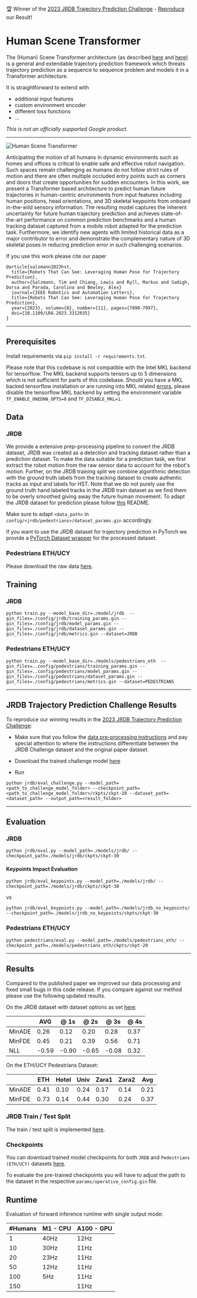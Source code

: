 :trophy: Winner of the [2023 JRDB Trajectory Prediction Challenge](https://jrdb.erc.monash.edu/leaderboards/trajectory) - [Reproduce](#jrdb-trajectory-prediction-challenge-results) our Result!

# Human Scene Transformer

The (Human) Scene Transformer architecture (as described [here](https://arxiv.org/pdf/2309.17209.pdf) and [here)](https://arxiv.org/pdf/2106.08417.pdf) is a general and extendable trajectory prediction framework which threats trajectory prediction as a sequence to sequence problem and models it in a Transformer architecture.

It is straightforward to extend with

- additional input features
- custom environment encoder
- different loss functions
- ...

*This is not an officially supported Google product.*

---

![Human Scene Transformer](./human_scene_transformer/images/hero.png)

Anticipating the motion of all humans in dynamic environments such as homes and offices is critical to enable safe and effective robot navigation. Such spaces remain challenging as humans do not follow strict rules of motion and there are often multiple occluded entry points such as corners and doors that create opportunities for sudden encounters. In this work, we present a Transformer based architecture to predict human future trajectories in human-centric environments from input features including human positions, head orientations, and 3D skeletal keypoints from onboard in-the-wild sensory information. The resulting model captures the inherent uncertainty for future human trajectory prediction and achieves state-of-the-art performance on common prediction benchmarks and a human tracking dataset captured from a mobile robot adapted for the prediction task. Furthermore, we identify new agents with limited historical data as a major contributor to error and demonstrate the complementary nature of 3D skeletal poses in reducing prediction error in such challenging scenarios.

If you use this work please cite our paper

```
@article{salzmann2023hst,
  title={Robots That Can See: Leveraging Human Pose for Trajectory Prediction},
  author={Salzmann, Tim and Chiang, Lewis and Ryll, Markus and Sadigh, Dorsa and Parada, Carolina and Bewley, Alex}
  journal={IEEE Robotics and Automation Letters},
  title={Robots That Can See: Leveraging Human Pose for Trajectory Prediction},
  year={2023}, volume={8}, number={11}, pages={7090-7097},
  doi={10.1109/LRA.2023.3312035}
}
```

---

## Prerequisites

Install requirements via `pip install -r requirements.txt`.

Please note that this codebase is not compatible with the Intel MKL backend for
tensorflow. The MKL backend supports tensors up to 5 dimensions which is
not sufficient for parts of this codebase. Should you have a MKL backed
tensorflow installation or are running into MKL related
[errors](https://github.com/google-research/human-scene-transformer/issues/11),
please disable the tensorflow MKL backend by setting the environment variable
`TF_ENABLE_ONEDNN_OPTS=0` and `TF_DISABLE_MKL=1`.

## Data

### JRDB

We provide a extensive prep-processing pipeline to convert the JRDB dataset,
JRDB was created as a detection and tracking dataset rather than a prediction
dataset. To make the data suitable for a prediction task, we first extract the
robot motion from the raw sensor data to account for the robot's motion.
Further, on the JRDB training split we combine algorithmic detection with the
ground truth labels from the tracking dataset to create authentic tracks as
input and labels for HST.
Note that we do not purely use the ground truth hand labeled tracks in the JRDB
train dataset as we find them to be overly smoothed giving away the future human
movement.
To adapt the JRDB dataset for prediction please follow [this](/human_scene_transformer/data) README.

Make sure to adapt `<data_path>` in `config/<jrdb/pedestrians>/dataset_params.gin` accordingly.

If you want to use the JRDB dataset for trajectory prediction in PyTorch we
provide a [PyTorch Dataset wrapper](/human_scene_transformer/jrdb/torch_dataset.py) for the processed dataset.

### Pedestrians ETH/UCY
Please download the raw data [here](https://github.com/StanfordASL/Trajectron-plus-plus/tree/master/experiments/pedestrians/raw).

## Training

### JRDB
```
python train.py --model_base_dir=./model/jrdb  --gin_files=./config/jrdb/training_params.gin --gin_files=./config/jrdb/model_params.gin --gin_files=./config/jrdb/dataset_params.gin --gin_files=./config/jrdb/metrics.gin --dataset=JRDB
```

### Pedestrians ETH/UCY
```
python train.py --model_base_dir=./models/pedestrians_eth  --gin_files=..config/pedestrians/training_params.gin --gin_files=..config/pedestrians/model_params.gin --gin_files=./config/pedestrians/dataset_params.gin --gin_files=./config/pedestrians/metrics.gin --dataset=PEDESTRIANS
```

---

## JRDB Trajectory Prediction Challenge Results
To reproduce our winning results in the [2023 JRDB Trajectory Prediction Challenge](https://jrdb.erc.monash.edu/leaderboards/trajectory):

- Make sure that you follow the [data pre-processing instructions](/human_scene_transformer/data) and pay special attention to where the instructions differentiate between the JRDB Challenge dataset and the original paper dataset.

- Download the trained challenge model [here](https://storage.googleapis.com/gresearch/human_scene_transformer/jrdb_challenge_checkpoint.zip)

- Run

```
python jrdb/eval_challenge.py --model_path=<path_to_challenge_model_folder> --checkpoint_path=<path_to_challenge_model_folder>/ckpts/ckpt-20 --dataset_path=<dataset_path> --output_path=<result_folder>
```

---

## Evaluation

### JRDB
```
python jrdb/eval.py --model_path=./models/jrdb/ --checkpoint_path=./models/jrdb/ckpts/ckpt-30
```

#### Keypoints Impact Evaluation
```
python jrdb/eval_keypoints.py --model_path=./models/jrdb/ --checkpoint_path=./models/jrdb/ckpts/ckpt-30
```

vs

```
python jrdb/eval_keypoints.py --model_path=./models/jrdb_no_keypoints/ --checkpoint_path=./models/jrdb_no_keypoints/ckpts/ckpt-30
```

### Pedestrians ETH/UCY
```
python pedestrians/eval.py --model_path=./models/pedestrians_eth/ --checkpoint_path=./models/pedestrians_eth/ckpts/ckpt-20
```

---

## Results

Compared to the published paper we improved our data processing and fixed small
bugs in this code release. If you compare against our method please use the
following updated results.

On the JRDB dataset with dataset options as set [here](/human_scene_transformer/config/jrdb/dataset_params.py):

|        | AVG  |  @ 1s | @ 2s |  @ 3s | @ 4s  |
|--------|------|-------|------|-------|-------|
| MinADE | 0.26 | 0.12  | 0.20 | 0.28  | 0.37  |
| MinFDE | 0.45 | 0.21  | 0.39 | 0.56  | 0.71  |
|  NLL   |-0.59 | -0.90 | -0.65| -0.08 | 0.32  |

On the ETH/UCY Pedestrians Dataset:

|        | ETH  | Hotel | Univ | Zara1 | Zara2 |  Avg  |
|--------|------|-------|------|-------|-------|-------|
| MinADE | 0.41 | 0.10  | 0.24 | 0.17  | 0.14  | 0.21  |
| MinFDE | 0.73 | 0.14  | 0.44 | 0.30  | 0.24  | 0.37  |

### JRDB Train / Test Split
The train / test split is implemented [here](/human_scene_transformer/config/jrdb/dataset_params.py).

### Checkpoints
You can download trained model checkpoints for both `JRDB` and `Pedestrians (ETH/UCY)` datasets [here](https://storage.googleapis.com/gresearch/human_scene_transformer/checkpoints.zip).

To evaluate the pre-trained checkpoints you will have to adjust the path to the dataset in the respective `params/operative_config.gin` file.

## Runtime
Evaluation of forward inference runtime with single output mode:

| #Humans | M1 - CPU | A100 - GPU |
|---------|----------|------------|
| 1       |   40Hz   |    12Hz    |
| 10      |   30Hz   |    11Hz    |
| 20      |   23Hz   |    11Hz    |
| 50      |   12Hz   |    11Hz    |
| 100     |    5Hz   |    11Hz    |
| 150     |          |    11Hz    |